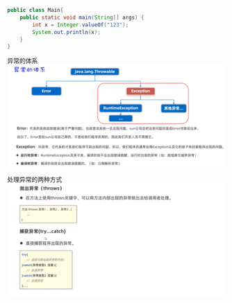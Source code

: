 ```java
public class Main{
    public static void main(String[] args) {
        int x = Integer.valueOf("123");
        System.out.println(x);
    }
}
```

异常的体系
![img_67.png](img_67.png)


处理异常的两种方式
![img_68.png](img_68.png)